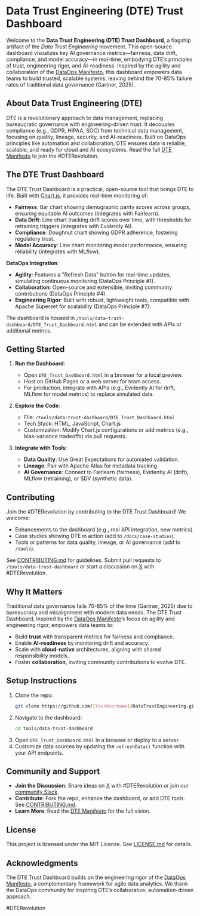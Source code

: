 # Data Trust Engineering (DTE) Trust Dashboard

Welcome to the **Data Trust Engineering (DTE) Trust Dashboard**, a flagship artifact of the *Data Trust Engineering* movement. This open-source dashboard visualizes key AI governance metrics—fairness, data drift, compliance, and model accuracy—in real-time, embodying DTE’s principles of trust, engineering rigor, and AI-readiness. Inspired by the agility and collaboration of the [DataOps Manifesto](https://dataopsmanifesto.org), this dashboard empowers data teams to build trusted, scalable systems, leaving behind the 70-85% failure rates of traditional data governance (Gartner, 2025).

## About Data Trust Engineering (DTE)

DTE is a revolutionary approach to data management, replacing bureaucratic governance with engineering-driven trust. It decouples compliance (e.g., GDPR, HIPAA, SOC) from technical data management, focusing on quality, lineage, security, and AI-readiness. Built on DataOps principles like automation and collaboration, DTE ensures data is reliable, scalable, and ready for cloud and AI ecosystems. Read the full [DTE Manifesto](/Manifesto.md) to join the #DTERevolution.

## The DTE Trust Dashboard

The DTE Trust Dashboard is a practical, open-source tool that brings DTE to life. Built with [Chart.js](https://www.chartjs.org), it provides real-time monitoring of:
- **Fairness**: Bar chart showing demographic parity scores across groups, ensuring equitable AI outcomes (integrates with Fairlearn).
- **Data Drift**: Line chart tracking drift scores over time, with thresholds for retraining triggers (integrates with Evidently AI).
- **Compliance**: Doughnut chart showing GDPR adherence, fostering regulatory trust.
- **Model Accuracy**: Line chart monitoring model performance, ensuring reliability (integrates with MLflow).

**DataOps Integration**:
- **Agility**: Features a "Refresh Data" button for real-time updates, simulating continuous monitoring (DataOps Principle #1).
- **Collaboration**: Open-source and extensible, inviting community contributions (DataOps Principle #4).
- **Engineering Rigor**: Built with robust, lightweight tools, compatible with Apache Superset for scalability (DataOps Principle #7).

The dashboard is housed in `/tools/data-trust-dashboard/DTE_Trust_Dashboard.html` and can be extended with APIs or additional metrics.

## Getting Started

1. **Run the Dashboard**:
   - Open `DTE_Trust_Dashboard.html` in a browser for a local preview.
   - Host on GitHub Pages or a web server for team access.
   - For production, integrate with APIs (e.g., Evidently AI for drift, MLflow for model metrics) to replace simulated data.

2. **Explore the Code**:
   - File: `/tools/data-trust-dashboard/DTE_Trust_Dashboard.html`
   - Tech Stack: HTML, JavaScript, Chart.js
   - Customization: Modify Chart.js configurations or add metrics (e.g., bias-variance tradeoffs) via pull requests.

3. **Integrate with Tools**:
   - **Data Quality**: Use Great Expectations for automated validation.
   - **Lineage**: Pair with Apache Atlas for metadata tracking.
   - **AI Governance**: Connect to Fairlearn (fairness), Evidently AI (drift), MLflow (retraining), or SDV (synthetic data).

## Contributing

Join the #DTERevolution by contributing to the DTE Trust Dashboard! We welcome:
- Enhancements to the dashboard (e.g., real API integration, new metrics).
- Case studies showing DTE in action (add to `/docs/case-studies`).
- Tools or patterns for data quality, lineage, or AI governance (add to `/tools`).

See [CONTRIBUTING.md](/CONTRIBUTING.md) for guidelines. Submit pull requests to `/tools/data-trust-dashboard` or start a discussion on [X](https://x.com) with #DTERevolution.

## Why It Matters

Traditional data governance fails 70-85% of the time (Gartner, 2025) due to bureaucracy and misalignment with modern data needs. The DTE Trust Dashboard, inspired by the [DataOps Manifesto](https://dataopsmanifesto.org)’s focus on agility and engineering rigor, empowers data teams to:
- Build **trust** with transparent metrics for fairness and compliance.
- Enable **AI-readiness** by monitoring drift and accuracy.
- Scale with **cloud-native** architectures, aligning with shared responsibility models.
- Foster **collaboration**, inviting community contributions to evolve DTE.

## Setup Instructions

1. Clone the repo:
   ```bash
   git clone https://github.com/[YourUsername]/DataTrustEngineering.git
   ```
2. Navigate to the dashboard:
   ```bash
   cd tools/data-trust-dashboard
   ```
3. Open `DTE_Trust_Dashboard.html` in a browser or deploy to a server.
4. Customize data sources by updating the `refreshData()` function with your API endpoints.

## Community and Support

- **Join the Discussion**: Share ideas on [X](https://x.com) with #DTERevolution or join our [community Slack](#).
- **Contribute**: Fork the repo, enhance the dashboard, or add DTE tools. See [CONTRIBUTING.md](/CONTRIBUTING.md).
- **Learn More**: Read the [DTE Manifesto](/Manifesto.md) for the full vision.

## License

This project is licensed under the MIT License. See [LICENSE.md](/LICENSE.md) for details.

## Acknowledgments

The DTE Trust Dashboard builds on the engineering rigor of the [DataOps Manifesto](https://dataopsmanifesto.org), a complementary framework for agile data analytics. We thank the DataOps community for inspiring DTE’s collaborative, automation-driven approach.

#DTERevolution
